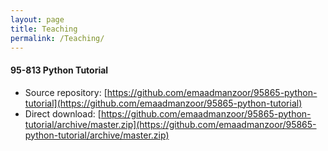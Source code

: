 ```yaml
---
layout: page
title: Teaching 
permalink: /Teaching/
---
```


#### 95-813 Python Tutorial

   * Source repository: [https://github.com/emaadmanzoor/95865-python-tutorial](https://github.com/emaadmanzoor/95865-python-tutorial)
   * Direct download: [https://github.com/emaadmanzoor/95865-python-tutorial/archive/master.zip](https://github.com/emaadmanzoor/95865-python-tutorial/archive/master.zip)
